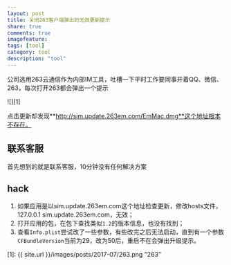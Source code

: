 ```yaml
---
layout: post
title: 关闭263客户端弹出的无效更新提示
share: true
comments: true
imagefeature:
tags: [tool]
category: tool
description: "tool"
---
```




<!--more-->

公司选用263云通信作为内部IM工具，吐槽一下平时工作要同事开着QQ、微信、263，每次打开263都会弹出一个提示

![][1]

点击更新却发现**http://sim.update.263em.com/EmMac.dmg**这个地址根本不存在。

## 联系客服

首先想到的就是联系客服，10分钟没有任何解决方案

## hack

1. 如果应用是以sim.update.263em.com这个地址检查更新，修改hosts文件，127.0.0.1 sim.update.263em.com，无效；
2. 打开应用的包，在包下查找类似`1.2`的版本信息，也没有找到；
3. 查看`Info.plist`尝试改了一些参数，有些改完之后无法启动，直到有一个参数`CFBundleVersion`当前为29，改为50后，重启不在会弹出升级提示。

[1]: {{ site.url }}/images/posts/2017-07/263.png "263"

